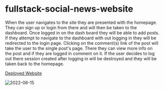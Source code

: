 # fullstack-social-news-website
When the user navigates to the site they are presented with the homepage.
They can sign up or login from there and will then be taken to the dashboard.
Once logged in on the dash board they will be able to add posts.
If they attempt to navigate to the dashboard with out logging in they will
be redirected to the login page. Clicking on the comment(s) link of the
post will take the user to the single post's page. There they can view
more info on the post and if they are logged in comment on it.
If the user decides to log out there session created after logging in
will be destroyed and they will be taken back to the homepage.

[Deployed Website](https://safe-wave-99783.herokuapp.com/)

![2022-06-15](https://user-images.githubusercontent.com/74988217/173897520-9bc86c4d-4a59-46ea-bb5c-5d383b7d20f0.png)
